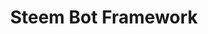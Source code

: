 ---
layout: post
title: "Steem Bot Framework"
description: "A simple and light steem bot framework written in NodeJS where plugins can easily be integrated and managed. It can be used to create a ton of plugins which will split ressources and handle the broadcasting part for you. This concept should show a way to unify development on steem bots."
thumb_image: "documentation/sample-image.jpg"
tags: [nodejs, bot, steem]
github_url: "steembot"
---